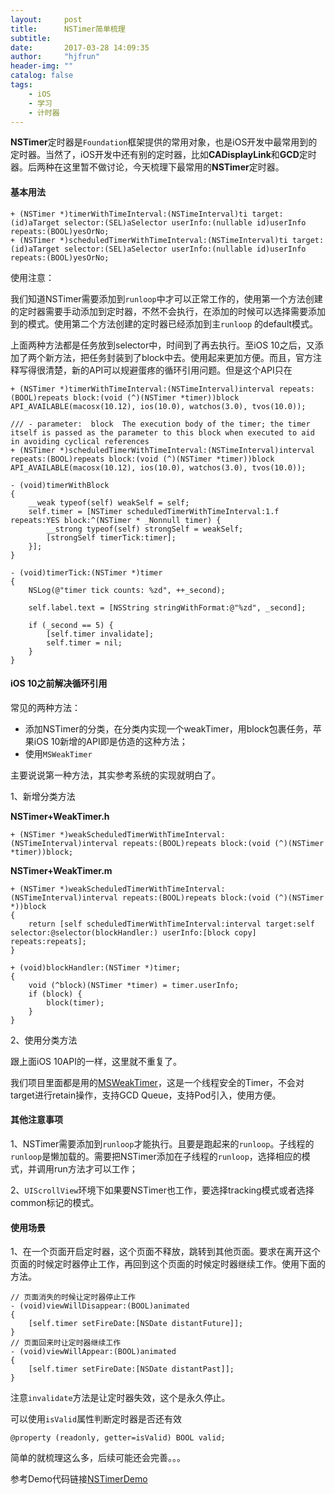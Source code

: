```yaml
---
layout:     post
title:      NSTimer简单梳理
subtitle:   
date:       2017-03-28 14:09:35
author:     "hjfrun"
header-img: ""
catalog: false
tags:
    - iOS
    - 学习
    - 计时器
---
```



**NSTimer**定时器是`Foundation`框架提供的常用对象，也是iOS开发中最常用到的定时器。当然了，iOS开发中还有别的定时器，比如**CADisplayLink**和**GCD**定时器。后两种在这里暂不做讨论，今天梳理下最常用的**NSTimer**定时器。



#### 基本用法

```objc
+ (NSTimer *)timerWithTimeInterval:(NSTimeInterval)ti target:(id)aTarget selector:(SEL)aSelector userInfo:(nullable id)userInfo repeats:(BOOL)yesOrNo;
+ (NSTimer *)scheduledTimerWithTimeInterval:(NSTimeInterval)ti target:(id)aTarget selector:(SEL)aSelector userInfo:(nullable id)userInfo repeats:(BOOL)yesOrNo;
```

使用注意：

我们知道NSTimer需要添加到`runloop`中才可以正常工作的，使用第一个方法创建的定时器需要手动添加到定时器，不然不会执行，在添加的时候可以选择需要添加到的模式。使用第二个方法创建的定时器已经添加到主`runloop` 的default模式。

上面两种方法都是任务放到selector中，时间到了再去执行。至iOS 10之后，又添加了两个新方法，把任务封装到了block中去。使用起来更加方便。而且，官方注释写得很清楚，新的API可以规避蛋疼的循环引用问题。但是这个API只在

```objc
+ (NSTimer *)timerWithTimeInterval:(NSTimeInterval)interval repeats:(BOOL)repeats block:(void (^)(NSTimer *timer))block API_AVAILABLE(macosx(10.12), ios(10.0), watchos(3.0), tvos(10.0));

/// - parameter:  block  The execution body of the timer; the timer itself is passed as the parameter to this block when executed to aid in avoiding cyclical references
+ (NSTimer *)scheduledTimerWithTimeInterval:(NSTimeInterval)interval repeats:(BOOL)repeats block:(void (^)(NSTimer *timer))block API_AVAILABLE(macosx(10.12), ios(10.0), watchos(3.0), tvos(10.0));
```



```objc
- (void)timerWithBlock
{
    __weak typeof(self) weakSelf = self;
    self.timer = [NSTimer scheduledTimerWithTimeInterval:1.f repeats:YES block:^(NSTimer * _Nonnull timer) {
        __strong typeof(self) strongSelf = weakSelf;
        [strongSelf timerTick:timer];
    }];
}

- (void)timerTick:(NSTimer *)timer
{
    NSLog(@"timer tick counts: %zd", ++_second);
    
    self.label.text = [NSString stringWithFormat:@"%zd", _second];
    
    if (_second == 5) {
        [self.timer invalidate];
        self.timer = nil;
    }
}
```



#### iOS 10之前解决循环引用

常见的两种方法：

* 添加NSTimer的分类，在分类内实现一个weakTimer，用block包裹任务，苹果iOS 10新增的API即是仿造的这种方法；
* 使用```MSWeakTimer```

主要说说第一种方法，其实参考系统的实现就明白了。

1、新增分类方法

**NSTimer+WeakTimer.h**

```objc
+ (NSTimer *)weakScheduledTimerWithTimeInterval:(NSTimeInterval)interval repeats:(BOOL)repeats block:(void (^)(NSTimer *timer))block;
```

**NSTimer+WeakTimer.m**

```objc
+ (NSTimer *)weakScheduledTimerWithTimeInterval:(NSTimeInterval)interval repeats:(BOOL)repeats block:(void (^)(NSTimer *))block
{
    return [self scheduledTimerWithTimeInterval:interval target:self selector:@selector(blockHandler:) userInfo:[block copy] repeats:repeats];
}

+ (void)blockHandler:(NSTimer *)timer;
{
    void (^block)(NSTimer *timer) = timer.userInfo;
    if (block) {
        block(timer);
    }
}
```

2、使用分类方法

跟上面iOS 10API的一样，这里就不重复了。


我们项目里面都是用的[MSWeakTimer](https://github.com/mindsnacks/MSWeakTimer)，这是一个线程安全的Timer，不会对target进行retain操作，支持GCD Queue，支持Pod引入，使用方便。


#### 其他注意事项

1、NSTimer需要添加到`runloop`才能执行。且要是跑起来的`runloop`。子线程的`runloop`是懒加载的。需要把NSTimer添加在子线程的`runloop`，选择相应的模式，并调用run方法才可以工作；

2、`UIScrollView`环境下如果要NSTimer也工作，要选择tracking模式或者选择common标记的模式。



#### 使用场景

1、在一个页面开启定时器，这个页面不释放，跳转到其他页面。要求在离开这个页面的时候定时器停止工作，再回到这个页面的时候定时器继续工作。使用下面的方法。

```objc
// 页面消失的时候让定时器停止工作
- (void)viewWillDisappear:(BOOL)animated
{
    [self.timer setFireDate:[NSDate distantFuture]];
}
// 页面回来时让定时器继续工作
- (void)viewWillAppear:(BOOL)animated
{
    [self.timer setFireDate:[NSDate distantPast]];
}
```

注意`invalidate`方法是让定时器失效，这个是永久停止。

可以使用`isValid`属性判断定时器是否还有效

```objc
@property (readonly, getter=isValid) BOOL valid;
```



简单的就梳理这么多，后续可能还会完善。。。


参考Demo代码链接[NSTimerDemo](https://github.com/hjfrun/NSTimerDemo)
